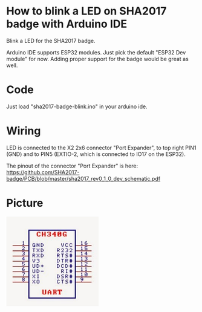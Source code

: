 How to blink a LED on SHA2017 badge with Arduino IDE
====================================================

Blink a LED for the SHA2017 badge.

Arduino IDE supports ESP32 modules. Just pick the default "ESP32 Dev module"
for now. Adding proper support for the badge would be great as well.

Code
====

Just load "sha2017-badge-blink.ino" in your arduino ide.

Wiring
======

LED is connected to the X2 2x6 connector "Port Expander", to top right PIN1
(GND) and to PIN5 (EXTIO-2, which is connected to IO17 on the ESP32).

The pinout of the connector "Port Expander" is here:
https://github.com/SHA2017-badge/PCB/blob/master/sha2017_rev0_1_0_dev_schematic.pdf

Picture
=======

![SHA2017 blink led](https://raw.githubusercontent.com/zoobab/ch340g-bitbanging/master/ch340g-pinout.jpg)
